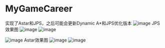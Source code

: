 # MyGameCareer
实现了Astar和JPS，之后可能会更新Dynamic A*和JPS优化版本
![image](https://user-images.githubusercontent.com/109225929/178906820-c3571272-8ba6-472d-a0ce-2cb770d0cdf4.png)
JPS效果图
![image](https://user-images.githubusercontent.com/109225929/178907380-eee9976c-e0c3-4348-90c8-92f18f69f257.png)
![image](https://user-images.githubusercontent.com/109225929/178907458-688bf15e-d498-49ba-a767-641d71260912.png)

![image](https://user-images.githubusercontent.com/109225929/178906912-62c60d36-90b4-4276-bbc5-8002eeac0613.png)
Astar效果图
![image](https://user-images.githubusercontent.com/109225929/178907174-e576c14a-c31f-458e-8abc-68a2c4464c8c.png)
![image](https://user-images.githubusercontent.com/109225929/178907226-d199aaaa-b8f8-4169-9cad-f6c48926b5a8.png)
